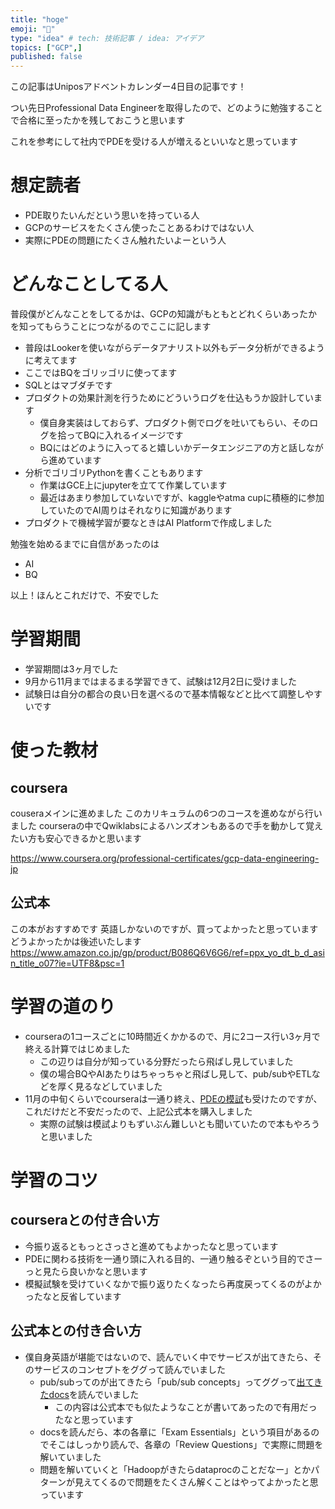 ```yaml
---
title: "hoge"
emoji: "📝"
type: "idea" # tech: 技術記事 / idea: アイデア
topics: ["GCP",]
published: false
---
```

この記事はUniposアドベントカレンダー4日目の記事です！

つい先日Professional Data Engineerを取得したので、どのように勉強することで合格に至ったかを残しておこうと思います

これを参考にして社内でPDEを受ける人が増えるといいなと思っています

# 想定読者

- PDE取りたいんだという思いを持っている人
- GCPのサービスをたくさん使ったことあるわけではない人
- 実際にPDEの問題にたくさん触れたいよーという人

# どんなことしてる人

普段僕がどんなことをしてるかは、GCPの知識がもともとどれくらいあったかを知ってもらうことにつながるのでここに記します

- 普段はLookerを使いながらデータアナリスト以外もデータ分析ができるように考えてます
 - ここではBQをゴリッゴリに使ってます
 - SQLとはマブダチです
- プロダクトの効果計測を行うためにどういうログを仕込もうか設計しています
  - 僕自身実装はしておらず、プロダクト側でログを吐いてもらい、そのログを拾ってBQに入れるイメージです
  - BQにはどのように入ってると嬉しいかデータエンジニアの方と話しながら進めています
- 分析でゴリゴリPythonを書くこともあります
  - 作業はGCE上にjupyterを立てて作業しています
  - 最近はあまり参加していないですが、kaggleやatma cupに積極的に参加していたのでAI周りはそれなりに知識があります
- プロダクトで機械学習が要なときはAI Platformで作成しました

勉強を始めるまでに自信があったのは

- AI
- BQ

以上！ほんとこれだけで、不安でした

# 学習期間

- 学習期間は3ヶ月でした
- 9月から11月まではまるまる学習できて、試験は12月2日に受けました
- 試験日は自分の都合の良い日を選べるので基本情報などと比べて調整しやすいです

# 使った教材

## coursera

couseraメインに進めました
このカリキュラムの6つのコースを進めながら行いました
courseraの中でQwiklabsによるハンズオンもあるので手を動かして覚えたい方も安心できるかと思います

https://www.coursera.org/professional-certificates/gcp-data-engineering-jp

## 公式本

この本がおすすめです
英語しかないのですが、買ってよかったと思っています
どうよかったかは後述いたします
https://www.amazon.co.jp/gp/product/B086Q6V6G6/ref=ppx_yo_dt_b_d_asin_title_o07?ie=UTF8&psc=1

# 学習の道のり

- courseraの1コースごとに10時間近くかかるので、月に2コース行い3ヶ月で終える計算ではじめました
  - この辺りは自分が知っている分野だったら飛ばし見していました
  - 僕の場合BQやAIあたりはちゃっちゃと飛ばし見して、pub/subやETLなどを厚く見るなどしていました
- 11月の中旬くらいでcourseraは一通り終え、[PDEの模試](https://cloud.google.com/certification/data-engineer)も受けたのですが、これだけだと不安だったので、上記公式本を購入しました
  - 実際の試験は模試よりもずいぶん難しいとも聞いていたので本もやろうと思いました

# 学習のコツ

## courseraとの付き合い方

- 今振り返るともっとさっさと進めてもよかったなと思っています
- PDEに関わる技術を一通り頭に入れる目的、一通り触るぞという目的でさーっと見たら良いかなと思います
- 模擬試験を受けていくなかで振り返りたくなったら再度戻ってくるのがよかったなと反省しています

## 公式本との付き合い方

- 僕自身英語が堪能ではないので、読んでいく中でサービスが出てきたら、そのサービスのコンセプトをググって読んでいました
  - pub/subってのが出てきたら「pub/sub concepts」ってググって[出てきたdocs](https://cloud.google.com/pubsub/docs/concepts)を読んでいました
    - この内容は公式本でも似たようなことが書いてあったので有用だったなと思っています
  - docsを読んだら、本の各章に「Exam Essentials」という項目があるのでそこはしっかり読んで、各章の「Review Questions」で実際に問題を解いていました
  - 問題を解いていくと「Hadoopがきたらdataprocのことだなー」とかパターンが見えてくるので問題をたくさん解くことはやってよかったと思っています